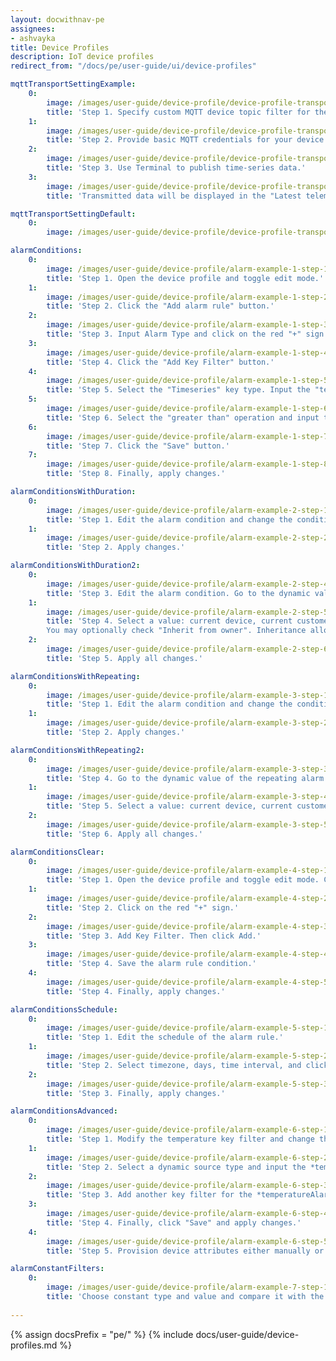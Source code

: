 ```yaml
---
layout: docwithnav-pe
assignees:
- ashvayka
title: Device Profiles
description: IoT device profiles
redirect_from: "/docs/pe/user-guide/ui/device-profiles"

mqttTransportSettingExample:
    0:
        image: /images/user-guide/device-profile/device-profile-transport-setting-mqtt-example-1-pe.png
        title: 'Step 1. Specify custom MQTT device topic filter for the Device profile.'
    1:
        image: /images/user-guide/device-profile/device-profile-transport-setting-mqtt-example-2-pe.png
        title: 'Step 2. Provide basic MQTT credentials for your device with the client id ‘c1’, username ‘t1’ and password ‘secret’.'
    2:
        image: /images/user-guide/device-profile/device-profile-transport-setting-mqtt-example-3-pe.png
        title: 'Step 3. Use Terminal to publish time-series data.'
    3:
        image: /images/user-guide/device-profile/device-profile-transport-setting-mqtt-example-4-pe.png
        title: 'Transmitted data will be displayed in the "Latest telemetry" tab of the device.'

mqttTransportSettingDefault:
    0:
        image: /images/user-guide/device-profile/device-profile-transport-setting-mqtt-1-pe.png

alarmСonditions:
    0:
        image: /images/user-guide/device-profile/alarm-example-1-step-1-pe.png
        title: 'Step 1. Open the device profile and toggle edit mode.'
    1:
        image: /images/user-guide/device-profile/alarm-example-1-step-2-pe.png
        title: 'Step 2. Click the "Add alarm rule" button.'
    2:
        image: /images/user-guide/device-profile/alarm-example-1-step-3-pe.png
        title: 'Step 3. Input Alarm Type and click on the red "+" sign.'
    3:
        image: /images/user-guide/device-profile/alarm-example-1-step-4-pe.png
        title: 'Step 4. Click the "Add Key Filter" button.'
    4:
        image: /images/user-guide/device-profile/alarm-example-1-step-5-pe.png
        title: 'Step 5. Select the "Timeseries" key type. Input the "temperature" key name. Change "Value type" to "Numeric". Click the "Add" button.'
    5:
        image: /images/user-guide/device-profile/alarm-example-1-step-6-pe.png
        title: 'Step 6. Select the "greater than" operation and input the threshold value. Click "Add".'
    6:
        image: /images/user-guide/device-profile/alarm-example-1-step-7-pe.png
        title: 'Step 7. Click the "Save" button.'
    7:
        image: /images/user-guide/device-profile/alarm-example-1-step-8-pe.png
        title: 'Step 8. Finally, apply changes.'

alarmСonditionsWithDuration:
    0:
        image: /images/user-guide/device-profile/alarm-example-2-step-1-pe.png
        title: 'Step 1. Edit the alarm condition and change the condition type to "Duration". Specify duration value and unit. Save the condition.'
    1:
        image: /images/user-guide/device-profile/alarm-example-2-step-2-pe.png
        title: 'Step 2. Apply changes.'

alarmСonditionsWithDuration2:
    0:
        image: /images/user-guide/device-profile/alarm-example-2-step-4-pe.png
        title: 'Step 3. Edit the alarm condition. Go to the dynamic value of the alarm delay by pressing the "Switch to dynamic value" button;'
    1:
        image: /images/user-guide/device-profile/alarm-example-2-step-5-pe.png
        title: 'Step 4. Select a value: current device, current customer or current tenant. And specify the attribute from which the alarm threshold value will be taken.
        You may optionally check "Inherit from owner". Inheritance allows to take the threshold value from customer if it is not set on the device level. If the attribute value is not set on both device and customer levels, rule will take the value from the tenant attributes;'
    2:
        image: /images/user-guide/device-profile/alarm-example-2-step-6-pe.png
        title: 'Step 5. Apply all changes.'

alarmСonditionsWithRepeating:
    0:
        image: /images/user-guide/device-profile/alarm-example-3-step-1-pe.png
        title: 'Step 1. Edit the alarm condition and change the condition type to "Repeating". Specify "3" as "Count of events" to trigger the alarm. This value will be used by default, if no attribute is set for your device. Save the condition.'
    1:
        image: /images/user-guide/device-profile/alarm-example-3-step-2-pe.png
        title: 'Step 2. Apply changes.'

alarmСonditionsWithRepeating2:
    0:
        image: /images/user-guide/device-profile/alarm-example-3-step-3-pe.png
        title: 'Step 4. Go to the dynamic value of the repeating alarm condition by pressing the "Switch to dynamic value" button;'
    1:
        image: /images/user-guide/device-profile/alarm-example-3-step-4-pe.png
        title: 'Step 5. Select a value: current device, current customer or current tenant. And specify the attribute from which the value will be taken, how many times the threshold value must be exceeded for an alarm to be triggered. You may optionally check "Inherit from owner". Inheritance allows to take the threshold value from customer if it is not set on the device level. If the attribute value is not set on both device and customer levels, rule will take the value from the tenant attributes;'
    2:
        image: /images/user-guide/device-profile/alarm-example-3-step-5-pe.png
        title: 'Step 6. Apply all changes.'

alarmСonditionsClear:
    0:
        image: /images/user-guide/device-profile/alarm-example-4-step-1-pe.png
        title: 'Step 1. Open the device profile and toggle edit mode. Click the "Add clear condition" button.'
    1:
        image: /images/user-guide/device-profile/alarm-example-4-step-2-pe.png
        title: 'Step 2. Click on the red "+" sign.'
    2:
        image: /images/user-guide/device-profile/alarm-example-4-step-3-pe.png
        title: 'Step 3. Add Key Filter. Then click Add.'
    3:
        image: /images/user-guide/device-profile/alarm-example-4-step-4-pe.png
        title: 'Step 4. Save the alarm rule condition.'
    4:
        image: /images/user-guide/device-profile/alarm-example-4-step-5-pe.png
        title: 'Step 4. Finally, apply changes.'

alarmСonditionsSchedule:
    0:
        image: /images/user-guide/device-profile/alarm-example-5-step-1-pe.png
        title: 'Step 1. Edit the schedule of the alarm rule.'
    1:
        image: /images/user-guide/device-profile/alarm-example-5-step-2-pe.png
        title: 'Step 2. Select timezone, days, time interval, and click "Save".'
    2:
        image: /images/user-guide/device-profile/alarm-example-5-step-3-pe.png
        title: 'Step 3. Finally, apply changes.'

alarmСonditionsAdvanced:
    0:
        image: /images/user-guide/device-profile/alarm-example-6-step-1-pe.png  
        title: 'Step 1. Modify the temperature key filter and change the value type to dynamic.'
    1:
        image: /images/user-guide/device-profile/alarm-example-6-step-2-pe.png
        title: 'Step 2. Select a dynamic source type and input the *temperatureAlarmThreshold*, then click "Update". You may optionally check "Inherit from owner". Inheritance allows to take the threshold value from customer if it is not set on the device level. If the attribute value is not set on both device and customer levels, rule will take the value from the tenant attributes.'
    2:
        image: /images/user-guide/device-profile/alarm-example-6-step-3-pe.png
        title: 'Step 3. Add another key filter for the *temperatureAlarmFlag*, then click "Add".'
    3:
        image: /images/user-guide/device-profile/alarm-example-6-step-4-pe.png
        title: 'Step 4. Finally, click "Save" and apply changes.'
    4:
        image: /images/user-guide/device-profile/alarm-example-6-step-5-pe.png
        title: 'Step 5. Provision device attributes either manually or via the script.'

alarmСonstantFilters:
    0:
        image: /images/user-guide/device-profile/alarm-example-7-step-1-pe.png
        title: 'Choose constant type and value and compare it with the value of the tenant or customer attribute. Apply all changes.'
      
---
```


{% assign docsPrefix = "pe/" %}
{% include docs/user-guide/device-profiles.md %}